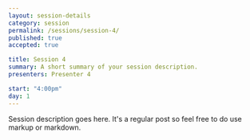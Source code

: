 ```yaml
---
layout: session-details
category: session
permalink: /sessions/session-4/
published: true
accepted: true

title: Session 4
summary: A short summary of your session description.
presenters: Presenter 4

start: "4:00pm"
day: 1
---
```


Session description goes here. It's a regular post so feel free to do use markup or markdown.
